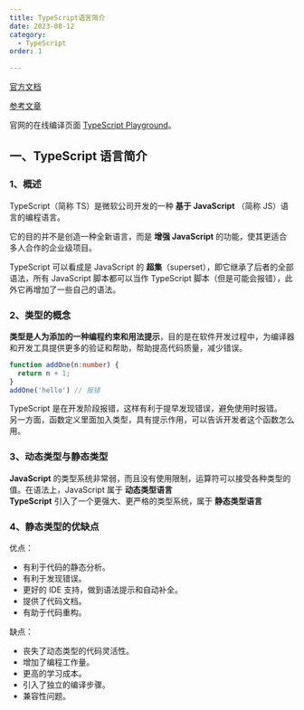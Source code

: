 ```yaml
---
title: TypeScript语言简介
date: 2023-08-12
category: 
  - TypeScript
order: 1
 
---
```

[官方文档](https://www.typescriptlang.org/zh/docs/)

[参考文章](https://wangdoc.com/typescript/)

官网的在线编译页面 [TypeScript Playground](http://www.typescriptlang.org/play/)。

## 一、TypeScript 语言简介

### 1、概述

TypeScript（简称 TS）是微软公司开发的一种 **基于 JavaScript** （简称 JS）语言的编程语言。

它的目的并不是创造一种全新语言，而是 **增强 JavaScript** 的功能，使其更适合多人合作的企业级项目。

TypeScript 可以看成是 JavaScript 的 **超集**（superset），即它继承了后者的全部语法，所有 JavaScript 脚本都可以当作 TypeScript 脚本（但是可能会报错），此外它再增加了一些自己的语法。

### 2、类型的概念

**类型是人为添加的一种编程约束和用法提示**，目的是在软件开发过程中，为编译器和开发工具提供更多的验证和帮助，帮助提高代码质量，减少错误。

```typescript
function addOne(n:number) {
  return n + 1;
}
addOne('hello') // 报错
```

TypeScript 是在开发阶段报错，这样有利于提早发现错误，避免使用时报错。  
另一方面，函数定义里面加入类型，具有提示作用，可以告诉开发者这个函数怎么用。

### 3、动态类型与静态类型

**JavaScript** 的类型系统非常弱，而且没有使用限制，运算符可以接受各种类型的值。在语法上，JavaScript 属于 **动态类型语言**  
**TypeScript** 引入了一个更强大、更严格的类型系统，属于 **静态类型语言**

### 4、静态类型的优缺点

优点：

- 有利于代码的静态分析。
- 有利于发现错误。
- 更好的 IDE 支持，做到语法提示和自动补全。
- 提供了代码文档。
- 有助于代码重构。

缺点：

- 丧失了动态类型的代码灵活性。
- 增加了编程工作量。
- 更高的学习成本。
- 引入了独立的编译步骤。
- 兼容性问题。